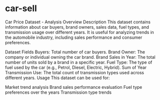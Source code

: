 # car-sell

Car Price Dataset - Analysis Overview
Description
This dataset contains information about car buyers, brand owners, sales data, fuel types, and transmission usage over different years. It is useful for analyzing trends in the automobile industry, including sales performance and consumer preferences.

Dataset Fields
Buyers: Total number of car buyers.
Brand Owner: The company or individual owning the car brand.
Brand Sales in Year: The total number of units sold by a brand in a specific year.
Fuel Type: The type of fuel used by the car (e.g., Petrol, Diesel, Electric, Hybrid).
Sum of Year Transmission Use: The total count of transmission types used across different years.
Usage
This dataset can be used for:

Market trend analysis
Brand sales performance evaluation
Fuel type preferences over the years
Transmission type trends
